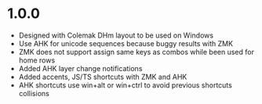 # 1.0.0

- Designed with Colemak DHm layout to be used on Windows
- Use AHK for unicode sequences because buggy results with ZMK
- ZMK does not support assign same keys as combos while been used for home rows
- Added AHK layer change notifications
- Added accents, JS/TS shortcuts with ZMK and AHK
- AHK shortcuts use win+alt or win+ctrl to avoid previous shortcuts collisions
